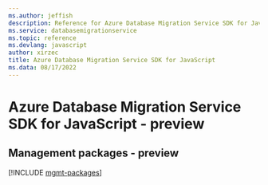```yaml
---
ms.author: jeffish
description: Reference for Azure Database Migration Service SDK for JavaScript
ms.service: databasemigrationservice
ms.topic: reference
ms.devlang: javascript
author: xirzec
title: Azure Database Migration Service SDK for JavaScript
ms.data: 08/17/2022
---
```

# Azure Database Migration Service SDK for JavaScript - preview

## Management packages - preview
[!INCLUDE [mgmt-packages](database-migration-service-mgmt-index.md)]
